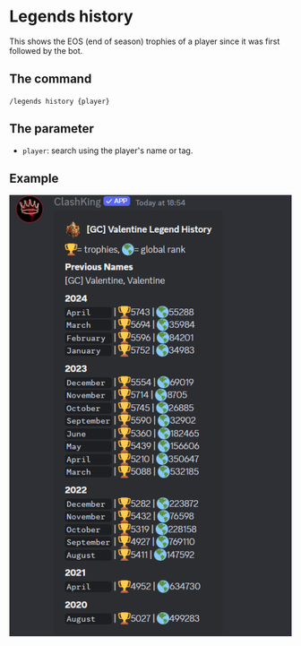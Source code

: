 # Legends history

This shows the EOS (end of season) trophies of a player since it was first followed by the bot.

## The command

`/legends history {player}`

## The parameter

* `player`: search using the player's name or tag.

## Example

![](<../../.gitbook/assets/image (74).png>)
